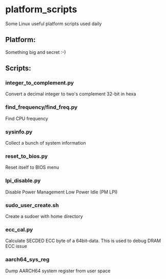 # platform_scripts
Some Linux useful platform scripts used daily

## Platform:
Something big and secret :-)

## Scripts:
### integer_to_complement.py
Convert a decimal integer to two's complement 32-bit in hexa
### find_frequency/find_freq.py
Find CPU frequency
### sysinfo.py
Collect a bunch of system information
### reset_to_bios.py
Reset itself to BIOS menu
### lpi_disable.py
Disable Power Management Low Power Idle (PM LPI)
### sudo_user_create.sh
Create a sudoer with home directory
### ecc_cal.py
Calculate SECDED ECC byte of a 64bit-data.
This is used to debug DRAM ECC issue
### aarch64_sys_reg
Dump AARCH64 system register from user space
